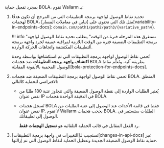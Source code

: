 بمجرد تفعيل حماية BOLA، تقوم Wallarm بـ:

1. تحديد نقاط الوصول لواجهة برمجة التطبيقات التي من المرجح أن تكون هدفًا لهجمات BOLA، مثل تلك التي تحتوي على [تباين في معاملات المسار][variability-in-endpoints-docs]: `domain.com/path1/path2/path3/{variative_path4}`.

    !!! info "تستغرق هذه المرحلة فترة من الوقت"
        يتطلب تحديد نقاط الوصول لواجهة برمجة التطبيقات الضعيفة فترة من الوقت اللازمة لمراقبة عميقة لجرد واجهة برمجة التطبيقات المكتشفة واتجاهات الحركة الواردة.

    تُحمى نقاط الوصول لواجهة برمجة التطبيقات التي تم استكشافها بواسطة وحدة **اكتشاف واجهة برمجة التطبيقات** ضد هجمات BOLA بطريقة آلية. وتُعلّم نقاط الوصول المحمية بالأيقونة المقابلة[bola-protection-for-endpoints-docs].
1. تحمي نقاط الوصول لواجهة برمجة التطبيقات الضعيفة ضد هجمات BOLA. المنطق الافتراضي للحماية كالتالي:

    * يُعتبر الطلبات الواردة إلى نقطة الوصول الضعيفة والتي تتجاوز عتبة 180 طلبًا من نفس عنوان IP في الدقيقة الواحدة هجمات BOLA.
    * تُسجل هجمات BOLA فقط في قائمة الأحداث عند الوصول إلى عتبة الطلبات من نفس عنوان IP. لا تقوم Wallarm بحجب هجمات BOLA. الطلبات ستستمر في الوصول إلى تطبيقاتك.

        رد الفعل المقابل في قالب الحماية التلقائية هو **تسجيل الهجمات فقط**.
1. تستجيب لـ[التغييرات في واجهة برمجة التطبيقات][changes-in-api-docs] عبر حماية نقاط الوصول الضعيفة الجديدة وتعطيل الحماية لنقاط الوصول التي تم إزالتها.